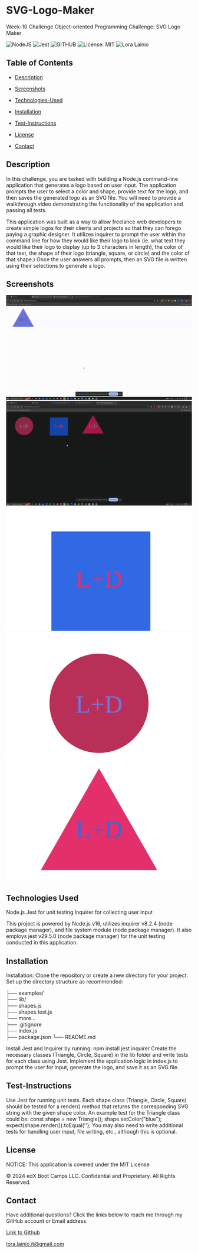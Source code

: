 # SVG-Logo-Maker
Week-10 Challenge Object-oriented Programming Challenge: SVG Logo Maker

![NodeJS](https://img.shields.io/badge/node.js-6DA55F?style=for-the-badge&logo=node.js&logoColor=white)
![Jest](https://img.shields.io/badge/-jest-%23C21325?style=for-the-badge&logo=jest&logoColor=white)
![GITHUB](https://img.shields.io/badge/GitHub-100000?style=for-the-badge&logo=github&logoColor=white)
![License: MIT](https://img.shields.io/badge/License-MIT-yellow.svg)
![Lora Lainio](https://img.shields.io/badge/Lora-Lainio-4baaaa.svg)

## Table of Contents

* [Description](#description)
  
* [Screenshots](#screenshots)

* [Technologies-Used](#technologies-used)

* [Installation](#installation)

* [Test-Instructions](#test-instructions)

* [License](#license)

* [Contact](#contact)

## Description
In this challenge, you are tasked with building a Node.js command-line application that generates a logo based on user input. The application prompts the user to select a color and shape, provide text for the logo, and then saves the generated logo as an SVG file. You will need to provide a walkthrough video demonstrating the functionality of the application and passing all tests.

This application was built as a way to allow freelance web developers to create simple logos for their clients and projects so that they can forego paying a graphic designer. It utilizes inquirer to prompt the user within the command line for how they would like their logo to look (ie. what text they would like their logo to display (up to 3 characters in length), the color of that text, the shape of their logo (triangle, square, or circle) and the color of that shape.) Once the user answers all prompts, then an SVG file is written using their selections to generate a logo.

## Screenshots
![](/images/Zight%20Recording%202024-5-20%20at%2011.44.34%20PM.gif)
![](/images/Zight%202024-5-20%20at%2011.48.55%20PM.png)
![](/images/logo.svg)
![](/images/circleSVG.svg)
![](/images/logo%20(1).svg)


## Technologies Used
Node.js
Jest for unit testing
Inquirer for collecting user input

This project is powered by Node.js v16, utilizes inquirer v8.2.4 (node package manager), and file system module (node package manager). It also employs jest v29.5.0 (node package manager) for the unit testing conducted in this application.

## Installation

Installation:
Clone the repository or create a new directory for your project.
Set up the directory structure as recommended:


├── examples/           
├── lib/                
    ├── shapes.js       
    ├── shapes.test.js  
    └── more...         
├── .gitignore          
├── index.js            
├── package.json
└── README.md    

Install Jest and Inquirer by running:
npm install jest inquirer
Create the necessary classes (Triangle, Circle, Square) in the lib folder and write tests for each class using Jest.
Implement the application logic in index.js to prompt the user for input, generate the logo, and save it as an SVG file.


## Test-Instructions

Use Jest for running unit tests.
Each shape class (Triangle, Circle, Square) should be tested for a render() method that returns the corresponding SVG string with the given shape color.
An example test for the Triangle class could be:
const shape = new Triangle();
shape.setColor("blue");
expect(shape.render()).toEqual('<polygon points="150, 18 244, 182 56, 182" fill="blue" />');
You may also need to write additional tests for handling user input, file writing, etc., although this is optional.

## License

NOTICE: This application is covered under the MIT License

© 2024 edX Boot Camps LLC. Confidential and Proprietary. All Rights Reserved.

## Contact

Have additional questions? Click the links below to reach me through my GitHub account or Email address.

[Link to Github](https://github.com/L-Lainio)

<a href="mailto:lora.lainio.it@gmail.com">lora.lainio.it@gmail.com</a>

